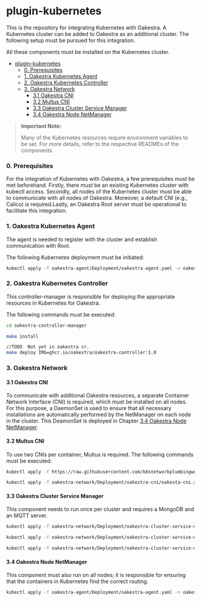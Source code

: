# plugin-kubernetes

This is the repository for integrating Kubernetes with Oakestra. A Kubernetes cluster can be added to Oakestra as an additional cluster. The following setup must be pursued for this integration.

All these components must be installed on the Kubernetes cluster.

   
- [plugin-kubernetes](#plugin-kubernetes)
    - [0. Prerequisites](#0-prerequisites)
    - [1. Oakestra Kubernetes Agent](#1-oakestra-kubernetes-agent)
    - [2. Oakestra Kubernetes Controller](#2-oakestra-kubernetes-controller)
    - [3. Oakestra Network](#3-oakestra-network)
      - [3.1 Oakestra CNI](#31-oakestra-cni)
      - [3.2 Multus CNI](#32-multus-cni)
      - [3.3 Oakestra Cluster Service Manager](#33-oakestra-cluster-service-manager)
      - [3.4 Oakestra Node NetManager](#34-oakestra-node-netmanager)


> **Important Note:**
>
> Many of the Kubernetes resources require environment variables to be set. For more details, refer to the respective READMEs of the components.


### 0. Prerequisites
For the integration of Kubernetes with Oakestra, a few prerequisites must be met beforehand. Firstly, there must be an existing Kubernetes cluster with kubectl access. Secondly, all nodes of the Kubernetes cluster must be able to communicate with all nodes of Oakestra. Moreover, a default CNI (e.g., Calico) is required.Lastly, an Oakestra Root server must be operational to facilitate this integration.



### 1. Oakestra Kubernetes Agent
The agent is needed to register with the cluster and establish communication with Root.

The following Kubernetes deployment must be initiated:


```bash
kubectl apply -f oakestra-agent/Deployment/oakestra-agent.yaml -n oakestra-system
```


### 2. Oakestra Kubernetes Controller
This controller-manager is responsible for deploying the appropriate resources in Kubernetes for Oakestra.

The following commands must be executed:

```bash
cd oakestra-controller-manager

make install

//TODO  Not yet in oakestra cr.
make deploy IMG=ghcr.io/oakestra/oakestra-controller:1.0 
```
### 3. Oakestra Network

#### 3.1 Oakestra CNI
To communicate with additional Oakestra resources, a separate Container Network Interface (CNI) is required, which must be installed on all nodes. For this purpose, a DaemonSet is used to ensure that all necessary installations are automatically performed by the NetManager on each node in the cluster. This DeamonSet is deployed in Chapter [3.4 Oakestra Node NetManager](#34-oakestra-node-netmanager).

#### 3.2 Multus CNI
To use two CNIs per container, Multus is required. The following commands must be executed:


```bash
kubectl apply -f https://raw.githubusercontent.com/k8snetworkplumbingwg/multus-cni/master/deployments/multus-daemonset.yml

kubectl apply -f oakestra-network/Deployment/oakestra-cni/oakesta-cni.yaml -n oakestra-system
```


#### 3.3 Oakestra Cluster Service Manager
This component needs to run once per cluster and requires a MongoDB and an MQTT server.


```bash
kubectl apply -f oakestra-network/Deployment/oakestra-cluster-service-manager/mosquitto/ -n oakestra-system

kubectl apply -f oakestra-network/Deployment/oakestra-cluster-service-manager/mongodb/ -n oakestra-system

kubectl apply -f oakestra-network/Deployment/oakestra-cluster-service-manager/oakestra-cluster-service-manager.yaml -n oakestra-system
```

#### 3.4 Oakestra Node NetManager
This component must also run on all nodes; it is responsible for ensuring that the containers in Kubernetes find the correct routing.

```bash
kubectl apply -f oakestra-agent/Deployment/oakestra-agent.yaml -n oakestra-system
```


